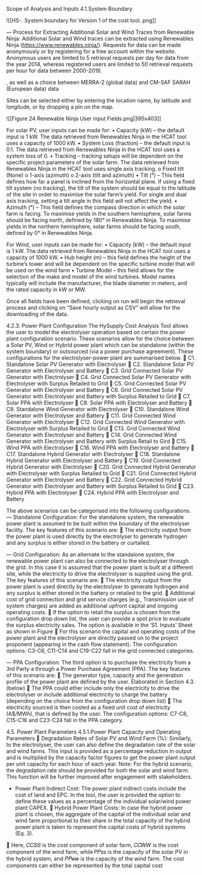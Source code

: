 




Scope of Analysis and Inputs
4.1.System Boundary

![[HS-. System boundary for Version 1 of the cost tool..png]]



― Process for Extracting Additional Solar and Wind Traces from Renewable Ninja:
Additional Solar and Wind traces can be extracted using Renewables Ninja
(https://www.renewables.ninja/). Requests for data can be made anonymously or by registering 
for a free account within the website. Anonymous users are limited to 5 retrieval requests per day
for data from the year 2014, whereas registered users are limited to 50 retrieval requests per hour
for data between 2000-2019.

, as 
well as a choice between MERRA-2 (global data) and CM-SAF SARAH (European data) data 

Sites can be selected either by entering the location name, by latitude and longitude, or by dropping a pin on the map.

![[Figure 24 Renewable Ninja User input Fields.png|395x403]]


For solar PV, user inputs can be made for:
• Capacity (kW) – the default input is 1 kW. The data retrieved from Renewables Ninja in 
the HCAT tool uses a capacity of 1000 kW.
• System Loss (fraction) – the default input is 0.1. The data retrieved from Renewables Ninja 
in the HCAT tool uses a system loss of 0.
• Tracking – tracking setups will be dependent on the specific project parameters of the 
solar farm. The data retrieved from Renewables Ninja in the HCAT tool uses single axis 
tracking.
o Fixed tilt (None)
o 1-axis (azimuth)
o 2-axis (tilt and azimuth)
• Tilt (°) – This field defines how far a panel is inclined from the horizontal plane. If using a 
fixed tilt system (no tracking), the tilt of the system should be equal to the latitude of the 
site in order to maximise the solar farm’s yield. For single and dual axis tracking, setting a
tilt angle in this field will not affect the yield.
• Azimuth (°) – This field defines the compass direction in which the solar farm is facing. To 
maximise yields in the southern hemisphere, solar farms should be facing north, defined 
by 180° in Renewables Ninja. To maximise yields in the northern hemisphere, solar farms 
should be facing south, defined by 0° in Renewables Ninja. 

For Wind, user inputs can be made for:
• Capacity (kW) – the default input is 1 kW. The data retrieved from Renewables Ninja in 
the HCAT tool uses a capacity of 1000 kW.
• Hub height (m) – this field defines the height of the turbine’s tower and will be dependent 
on the specific turbine model that will be used on the wind farm
• Turbine Model – this field allows for the selection of the make and model of the wind 
turbines. Model names typically will include the manufacturer, the blade diameter in 
meters, and the rated capacity in kW or MW.


Once all fields have been defined, clicking on run will begin the retrieval process and clicking 
on “Save hourly output as CSV” will allow for the downloading of the data.

4.2.3. Power Plant Configuration
The HySupply Cost Analysis Tool allows the user to model the electrolyser operation based on 
certain the power plant configuration scenario. These scenarios allow for the choice between a 
Solar PV, Wind or Hybrid power plant which can be standalone (within the system boundary) or 
outsourced (via a power purchase agreement).
These configurations for the electrolyser-power 
plant are summarised below.
 C1. Standalone Solar PV Generator with Electrolyser
 C2. Standalone Solar PV Generator with Electrolyser and Battery
 C3. Grid Connected Solar PV Generator with Electrolyser 
 C4. Grid Connected Solar PV Generator with Electrolyser with Surplus Retailed to Grid
 C5. Grid Connected Solar PV Generator with Electrolyser and Battery
 C6. Grid Connected Solar PV Generator with Electrolyser and Battery with Surplus Retailed 
to Grid
 C7. Solar PPA with Electrolyser 
 C8. Solar PPA with Electrolyser and Battery 
 C9. Standalone Wind Generator with Electrolyser
 C10. Standalone Wind Generator with Electrolyser and Battery
 C11. Grid Connected Wind Generator with Electrolyser 
 C12. Grid Connected Wind Generator with Electrolyser with Surplus Retailed to Grid
 C13. Grid Connected Wind Generator with Electrolyser and Battery 
 C14. Grid Connected Wind Generator with Electrolyser and Battery with Surplus Retail to 
Gird
 C15. Wind PPA with Electrolyser 
 C16. Wind PPA with Electrolyser and Battery 
 C17. Standalone Hybrid Generator with Electrolyser
 C18. Standalone Hybrid Generator with Electrolyser and Battery
 C19. Grid Connected Hybrid Generator with Electrolyser 
 C20. Grid Connected Hybrid Generator with Electrolyser with Surplus Retailed to Grid
 C21. Grid Connected Hybrid Generator with Electrolyser and Battery 
 C22. Grid Connected Hybrid Generator with Electrolyser and Battery with Surplus Retailed 
to Grid
 C23. Hybrid PPA with Electrolyser 
 C24. Hybrid PPA with Electrolyser and Battery


The above scenarios can be categorised into the following configurations.
― Standalone Configuration: 
For the standalone system, the renewable power plant is assumed to be built within the 
boundary of the electrolyser facility. The key features of this scenario are:
 The electricity output from the power plant is used directly by the electrolyser to generate 
hydrogen and any surplus is either stored in the battery or curtailed.


― Grid Configuration: 
As an alternate to the standalone system, the renewable power plant can also be connected 
to the electrolyser through the grid. In this case it is assumed that the power plant is built at 
a different site, while the electricity to drive the electrolyser is supplied using the grid. The key 
features of this scenario are:
 The electricity output from the power plant is used directly by the electrolyser to generate 
hydrogen and any surplus is either stored in the battery or retailed to the grid.
 Additional cost of grid connection and grid service charges (e.g., Transmission use of 
system charges) are added as additional upfront capital and ongoing operating costs.
 If the option to retail the surplus is chosen from the configuration drop down list, the user 
can provide a spot price to evaluate the surplus electricity sales. The option is available 
in the ‘S1. Inputs’ Sheet as shown in Figure
 For this scenario the capital and operating costs of the power plant and the electrolyser 
are directly passed on to the project proponent (appearing in the cash flow statement).
The configuration options: C3-C6, C11-C14 and C19-C22 fall in the grid connected categories.

― PPA Configuration:
The third option is to purchase the electricity from a 3rd Party a through a Power Purchase 
Agreement (PPA). The key features of this scenario are:
 The generator type, capacity and the generation profile of the power plant are defined by 
the user. Elaborated in Section 4.3. (below)
 The PPA could ether include only the electricity to drive the electrolyser or include 
additional electricity to charge the battery (depending on the choice from the 
configuration drop down list)
 The electricity sourced is then costed as a fixed unit cost of electricity (A$/MWh), that is 
defined by the user. 
The configuration options: C7-C8, C15-C16 and C23-C24 fall in the PPA category.


4.5. Power Plant Parameters
4.5.1.Power Plant Capacity and Operating Parameters
 Degradation Rates of Solar PV and Wind Farm (%): Similarly, to the electrolyser, the user 
can also define the degradation rate of the solar and wind farms. This input is provided as a 
percentage reduction in output and is multiplied by the capacity factor figures to get the power 
plant output per unit capacity for each hour of each year. Note: For the hybrid scenario, the 
degradation rate should be provided for both the solar and wind farm. This function will be 
further improved after engagement with stakeholders. 


- Power Plant Indirect Cost: The power plant indirect costs include the cost of land and 
EPC. In the tool, the user is provided the option to define these values as a percentage of 
the individual solar/wind power plant CAPEX. 
 Hybrid Power Plant Costs: In case the hybrid power plant is chosen, the aggregate of the 
capital of the individual solar and wind farm proportional to their share in the total capacity 
of the hybrid power plant is taken to represent the capital costs of hybrid systems (Eq. 3).


 Here, 𝐶𝐶𝑆𝑆 is the cost component of solar farm, 𝐶𝐶𝑊𝑊 is the cost component of the wind farm, 
while 𝑃𝑃𝑠𝑠 is the capacity of the solar PV in the hybrid system, and 𝑃𝑃𝑤𝑤 is the capacity of the 
wind farm. The cost components can either be represented by the total capital cost 


